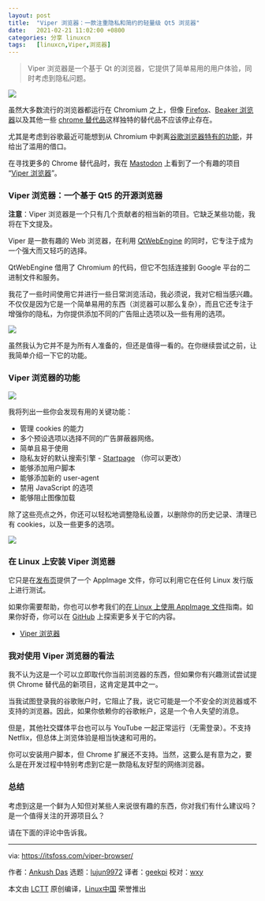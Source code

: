 ```yaml
---
layout: post
title:	"Viper 浏览器：一款注重隐私和简约的轻量级 Qt5 浏览器"
date:	2021-02-21 11:02:00 +0800 
categories:	分享 linuxcn 
tags:	[linuxcn,Viper,浏览器]
---
```




> 
> Viper 浏览器是一个基于 Qt 的浏览器，它提供了简单易用的用户体验，同时考虑到隐私问题。
> 
> 
> 


![](/Asserts/Images//attachment/album/202102/21/110148d7r3hlurczc1ci73.jpg)


虽然大多数流行的浏览器都运行在 Chromium 之上，但像 [Firefox](https://www.mozilla.org/en-US/firefox/new/)、[Beaker 浏览器](https://itsfoss.com/beaker-browser-1-release/)以及其他一些 [chrome 替代品](https://itsfoss.com/open-source-browsers-linux/)这样独特的替代品不应该停止存在。


尤其是考虑到谷歌最近可能想到从 Chromium 中剥离[谷歌浏览器特有的功能](https://www.bleepingcomputer.com/news/google/google-to-kill-chrome-sync-feature-in-third-party-browsers/)，并给出了滥用的借口。


在寻找更多的 Chrome 替代品时，我在 [Mastodon](https://mastodon.social/web/accounts/199851) 上看到了一个有趣的项目 “[Viper 浏览器](https://github.com/LeFroid/Viper-Browser)”。


### Viper 浏览器：一个基于 Qt5 的开源浏览器


**注意**：Viper 浏览器是一个只有几个贡献者的相当新的项目。它缺乏某些功能，我将在下文提及。


Viper 是一款有趣的 Web 浏览器，在利用 [QtWebEngine](https://wiki.qt.io/QtWebEngine) 的同时，它专注于成为一个强大而又轻巧的选择。


QtWebEngine 借用了 Chromium 的代码，但它不包括连接到 Google 平台的二进制文件和服务。


我花了一些时间使用它并进行一些日常浏览活动，我必须说，我对它相当感兴趣。不仅仅是因为它是一个简单易用的东西（浏览器可以那么复杂），而且它还专注于增强你的隐私，为你提供添加不同的广告阻止选项以及一些有用的选项。


![](/Asserts/Images//attachment/album/202102/21/110235nh9jsyqkkfdv87wv.jpg)


虽然我认为它并不是为所有人准备的，但还是值得一看的。在你继续尝试之前，让我简单介绍一下它的功能。


### Viper 浏览器的功能


![](/Asserts/Images//attachment/album/202102/21/110235rvn252c8f38ff5fb.jpg)


我将列出一些你会发现有用的关键功能：


* 管理 cookies 的能力
* 多个预设选项以选择不同的广告屏蔽器网络。
* 简单且易于使用
* 隐私友好的默认搜索引擎 - [Startpage](https://www.startpage.com) （你可以更改）
* 能够添加用户脚本
* 能够添加新的 user-agent
* 禁用 JavaScript 的选项
* 能够阻止图像加载


除了这些亮点之外，你还可以轻松地调整隐私设置，以删除你的历史记录、清理已有 cookies，以及一些更多的选项。


![](/Asserts/Images//attachment/album/202102/21/110237h1c7texo6zto9shl.jpg)


### 在 Linux 上安装 Viper 浏览器


它只是在[发布页](https://github.com/LeFroid/Viper-Browser/releases)提供了一个 AppImage 文件，你可以利用它在任何 Linux 发行版上进行测试。


如果你需要帮助，你也可以参考我们的[在 Linux 上使用 AppImage 文件](https://itsfoss.com/use-appimage-linux/)指南。如果你好奇，你可以在 [GitHub](https://github.com/LeFroid/Viper-Browser) 上探索更多关于它的内容。


* [Viper 浏览器](https://github.com/LeFroid/Viper-Browser)


### 我对使用 Viper 浏览器的看法


我不认为这是一个可以立即取代你当前浏览器的东西，但如果你有兴趣测试尝试提供 Chrome 替代品的新项目，这肯定是其中之一。


当我试图登录我的谷歌账户时，它阻止了我，说它可能是一个不安全的浏览器或不支持的浏览器。因此，如果你依赖你的谷歌帐户，这是一个令人失望的消息。


但是，其他社交媒体平台也可以与 YouTube 一起正常运行（无需登录）。不支持 Netflix，但总体上浏览体验是相当快速和可用的。


你可以安装用户脚本，但 Chrome 扩展还不支持。当然，这要么是有意为之，要么是在开发过程中特别考虑到它是一款隐私友好型的网络浏览器。


### 总结


考虑到这是一个鲜为人知但对某些人来说很有趣的东西，你对我们有什么建议吗？ 是一个值得关注的开源项目么？


请在下面的评论中告诉我。




---


via: <https://itsfoss.com/viper-browser/>


作者：[Ankush Das](https://itsfoss.com/author/ankush/) 选题：[lujun9972](https://github.com/lujun9972) 译者：[geekpi](https://github.com/geekpi) 校对：[wxy](https://github.com/wxy)


本文由 [LCTT](https://github.com/LCTT/TranslateProject) 原创编译，[Linux中国](https://linux.cn/) 荣誉推出
